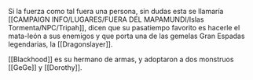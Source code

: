 Si la fuerza como tal fuera una persona, sin dudas esta se llamaría [[CAMPAIGN INFO/LUGARES/FUERA DEL MAPAMUNDI/Islas Tormenta/NPC/Tripah]], dicen que su pasatiempo favorito es hacerle el mata-león a sus enemigos y que porta una de las gemelas Gran Espadas legendarias, la [[Dragonslayer]].

[[Blackhood]] es su hermano de armas, y adoptaron a dos monstruos [[GeGe]] y [[Dorothy]].